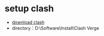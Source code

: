 # setup clash
- [download clash](https://github.com/clash-verge-rev/clash-verge-rev/releases)
- directory：D:\Software\Install\Clash Verge
